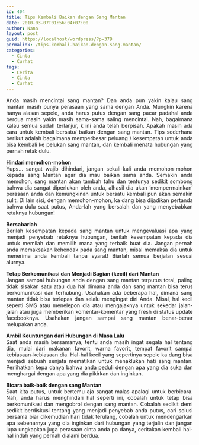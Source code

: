 ```yaml
---
id: 404
title: Tips Kembali Baikan dengan Sang Mantan
date: 2010-03-07T01:56:04+07:00
author: Nana
layout: post
guid: https://localhost/wordpress/?p=379
permalink: /tips-kembali-baikan-dengan-sang-mantan/
categories:
  - Cinta
  - Curhat
tags:
  - Cerita
  - Cinta
  - Curhat
---
```

<div style="text-align: justify;">
  Anda masih mencintai sang mantan? Dan anda pun yakin kalau sang mantan masih punya perasaan yang sama dengan Anda. Mungkin karena hanya alasan sepele, anda harus putus dengan sang pacar padahal anda berdua masih yakin masih sama-sama saling mencintai. Nah, bagaimana kalau semua sudah terlanjur, k ini anda telah berpisah. Apakah masih ada cara untuk kembali bersatu/ baikan dengan sang mantan. Tips sederhana berikut adalah bagaimana memperbesar peluang / kesempatan untuk anda bisa kembali ke pelukan sang mantan, dan kembali menata hubungan yang pernah retak dulu.</p> 
  
  <p>
    <strong>Hindari memohon-mohon</strong><br />Yups… sangat wajib dihindari, jangan sekali-kali anda memohon-mohon kepada sang Mantan agar dia mau baikan sama anda. Semakin anda memohon, sang mantan akan tambah tahu dan tentunya sedikit sombong bahwa dia sangat diperlukan oleh anda, alhasil dia akan ‘mempermainkan’ perasaan anda dan kemungkinan untuk bersatu kembali pun akan semakin sulit. Di lain sisi, dengan memohon-mohon, ka dang bisa dijadikan pertanda bahwa dulu saat putus, Anda-lah yang bersalah dan yang menyebabkan retaknya hubungan!
  </p>
  
  <p>
    <strong>Bersabarlah</strong><br />Berilah kesempatan kepada sang mantan untuk mengevaluasi apa yang menjadi penyebab retaknya hubungan, berilah kesempatan kepada dia untuk memilah dan memilih mana yang terbaik buat dia. Jangan pernah anda memaksakan kehendak pada sang mantan, misal memaksa dia untuk menerima anda kembali tanpa syarat! Biarlah semua berjalan sesuai alurnya.
  </p>
  
  <p>
    <strong>Tetap Berkomunikasi dan Menjadi Bagian (kecil) dari Mantan</strong><br />Jangan sampai hubungan anda dengan sang mantan terputus total, paling tidak sisakan satu atau dua hal dimana anda dan sang mantan bisa terus berkomunikasi dan terhubung. Usahakan ada beberapa hal, dimana sang mantan tidak bisa terlepas dan selalu mengingat diri Anda. Misal, hal kecil seperti SMS atau menelepon dia atau mengajaknya untuk sekedar jalan-jalan atau juga memberikan komentar-komentar yang fresh di status update facebooknya. Usahakan jangan sampai sang mantan benar-benar melupakan anda.
  </p>
  
  <p>
    <strong>Ambil Keuntungan dari Hubungan di Masa Lalu</strong><br />Saat anda masih bersamanya, tentu anda masih ingat segala hal tentang dia, mulai dari makanan favorit, warna favorit, tempat favorit sampai kebiasaan-kebiasaan dia. Hal-hal kecil yang sepertinya sepele ka dang bisa menjadi sebuah senjata mematikan untuk menaklukan hati sang mantan. Perlihatkan kepa danya bahwa anda peduli dengan apa yang dia suka dan menghargai dengan apa yang dia pikirkan dan inginkan.
  </p>
  
  <p>
    <strong>Bicara baik-baik dengan sang Mantan</strong><br />Saat kita putus, untuk bertemu aja sangat malas apalagi untuk berbicara. Nah, anda harus menghindari hal seperti ini, cobalah untuk tetap bisa berkomunikasi dan mengobrol dengan sang mantan. Cobalah sedikit demi sedikit berdiskusi tentang yang menjadi penyebab anda putus, cari solusi bersama biar dikemudian hari tidak terulang, cobalah untuk mendengarkan apa sebenarnya yang dia inginkan dari hubungan yang terjalin dan jangan lupa ungkapkan juga perasaan cinta anda pa danya, ceritakan kembali hal-hal indah yang pernah dialami berdua.</div>